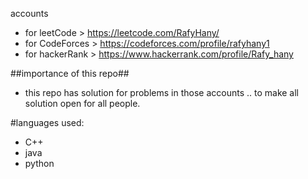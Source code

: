 accounts
* for leetCode > https://leetcode.com/RafyHany/
* for CodeForces > https://codeforces.com/profile/rafyhany1
* for hackerRank > https://www.hackerrank.com/profile/Rafy_hany

##importance of this repo##
* this repo has solution for problems in those accounts .. to make all solution open for all people.


#languages used:
* C++
* java
* python
